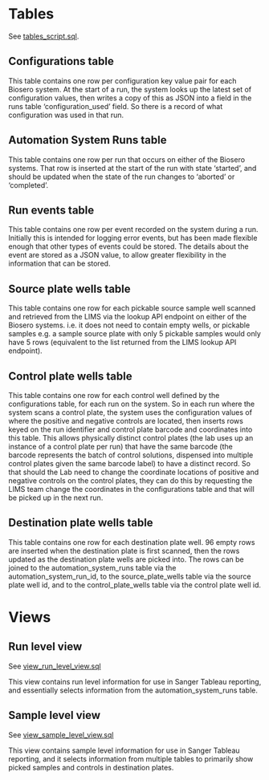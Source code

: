 # Tables
See [tables_script.sql](tables_script.sql).

## Configurations table
This table contains one row per configuration key value pair for each Biosero system. At the start of a run, the system looks up the latest set of configuration values, then writes a copy of this as JSON into a field in the runs table ‘configuration_used’ field. So there is a record of what configuration was used in that run.

## Automation System Runs table
This table contains one row per run that occurs on either of the Biosero systems. That row is inserted at the start of the run with state ‘started’, and should be updated when the state of the run changes to ‘aborted’ or ‘completed’.

## Run events table
This table contains one row per event recorded on the system during a run. Initially this is intended for logging error events, but has been made flexible enough that other types of events could be stored. The details about the event are stored as a JSON value, to allow greater flexibility in the information that can be stored.

## Source plate wells table
This table contains one row for each pickable source sample well scanned and retrieved from the LIMS via the lookup API endpoint on either of the Biosero systems. i.e. it does not need to contain empty wells, or pickable samples e.g. a sample source plate with only 5 pickable samples would only have 5 rows (equivalent to the list returned from the LIMS lookup API endpoint).

## Control plate wells table
This table contains one row for each control well defined by the configurations table, for each run on the system. So in each run where the system scans a control plate, the system uses the configuration values of where the positive and negative controls are located, then inserts rows keyed on the run identifier and control plate barcode and coordinates into this table.
This allows physically distinct control plates (the lab uses up an instance of a control plate per run) that have the same barcode (the barcode represents the batch of control solutions, dispensed into multiple control plates given the same barcode label) to have a distinct record. So that should the Lab need to change the coordinate locations of positive and negative controls on the control plates, they can do this by requesting the LIMS team change the coordinates in the configurations table and that will be picked up in the next run.

## Destination plate wells table
This table contains one row for each destination plate well. 96 empty rows are inserted when the destination plate is first scanned, then the rows updated as the destination plate wells are picked into. The rows can be joined to the automation_system_runs table via the automation_system_run_id, to the source_plate_wells table via the source plate well id, and to the control_plate_wells table via the control plate well id.

# Views

## Run level view
See [view_run_level_view.sql](view_run_level_view.sql)

This view contains run level information for use in Sanger Tableau reporting, and essentially selects information from the automation_system_runs table.

## Sample level view
See [view_sample_level_view.sql](view_sample_level_view.sql)

This view contains sample level information for use in Sanger Tableau reporting, and it selects information from multiple tables to primarily show picked samples and controls in destination plates.
